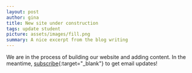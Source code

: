 ```yaml
---
layout: post
author: gina
title: New site under construction
tags: update student
picture: assets/images/fill.png
summary: A nice excerpt from the blog writing
---
```


We are in the process of building our website and adding content. In the meantime, [subscribe](http://eepurl.com/hojSrv){:target="_blank"} to get email updates!
